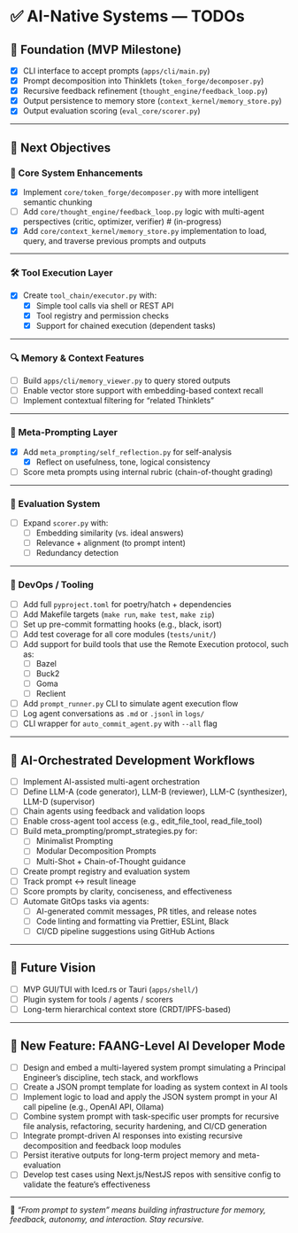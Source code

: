 # ✅ AI-Native Systems — TODOs

## 🧱 Foundation (MVP Milestone)

- [x] CLI interface to accept prompts (`apps/cli/main.py`)
- [x] Prompt decomposition into Thinklets (`token_forge/decomposer.py`)
- [x] Recursive feedback refinement (`thought_engine/feedback_loop.py`)
- [x] Output persistence to memory store (`context_kernel/memory_store.py`)
- [x] Output evaluation scoring (`eval_core/scorer.py`)

---

## 🧠 Next Objectives

### 🔨 Core System Enhancements

- [x] Implement `core/token_forge/decomposer.py` with more intelligent semantic chunking
- [ ] Add `core/thought_engine/feedback_loop.py` logic with multi-agent perspectives (critic, optimizer, verifier)  # (in-progress)
- [x] Add `core/context_kernel/memory_store.py` implementation to load, query, and traverse previous prompts and outputs

---

### 🛠 Tool Execution Layer

- [x] Create `tool_chain/executor.py` with:
  - [x] Simple tool calls via shell or REST API
  - [x] Tool registry and permission checks
  - [x] Support for chained execution (dependent tasks)

---

### 🔍 Memory & Context Features

- [ ] Build `apps/cli/memory_viewer.py` to query stored outputs
- [ ] Enable vector store support with embedding-based context recall
- [ ] Implement contextual filtering for “related Thinklets”

---

### 🔁 Meta-Prompting Layer

- [x] Add `meta_prompting/self_reflection.py` for self-analysis
  - [x] Reflect on usefulness, tone, logical consistency
- [ ] Score meta prompts using internal rubric (chain-of-thought grading)

---

### 🧪 Evaluation System

- [ ] Expand `scorer.py` with:
  - [ ] Embedding similarity (vs. ideal answers)
  - [ ] Relevance + alignment (to prompt intent)
  - [ ] Redundancy detection

---

### 🧰 DevOps / Tooling

- [ ] Add full `pyproject.toml` for poetry/hatch + dependencies
- [ ] Add Makefile targets (`make run`, `make test`, `make zip`)
- [ ] Set up pre-commit formatting hooks (e.g., black, isort)
- [ ] Add test coverage for all core modules (`tests/unit/`)
- [ ] Add support for build tools that use the Remote Execution protocol, such as:
  - [ ] Bazel
  - [ ] Buck2
  - [ ] Goma
  - [ ] Reclient
- [ ] Add `prompt_runner.py` CLI to simulate agent execution flow
- [ ] Log agent conversations as `.md` or `.jsonl` in `logs/`
- [ ] CLI wrapper for `auto_commit_agent.py` with `--all` flag

---

## 🤖 AI-Orchestrated Development Workflows

- [ ] Implement AI-assisted multi-agent orchestration
- [ ] Define LLM-A (code generator), LLM-B (reviewer), LLM-C (synthesizer), LLM-D (supervisor)
- [ ] Chain agents using feedback and validation loops
- [ ] Enable cross-agent tool access (e.g., edit_file_tool, read_file_tool)
- [ ] Build meta_prompting/prompt_strategies.py for:
  - [ ] Minimalist Prompting
  - [ ] Modular Decomposition Prompts
  - [ ] Multi-Shot + Chain-of-Thought guidance
- [ ] Create prompt registry and evaluation system
- [ ] Track prompt ↔️ result lineage
- [ ] Score prompts by clarity, conciseness, and effectiveness
- [ ] Automate GitOps tasks via agents:
  - [ ] AI-generated commit messages, PR titles, and release notes
  - [ ] Code linting and formatting via Prettier, ESLint, Black
  - [ ] CI/CD pipeline suggestions using GitHub Actions

---

## 🧬 Future Vision

- [ ] MVP GUI/TUI with Iced.rs or Tauri (`apps/shell/`)
- [ ] Plugin system for tools / agents / scorers
- [ ] Long-term hierarchical context store (CRDT/IPFS-based)

---

## 🚀 New Feature: FAANG-Level AI Developer Mode

- [ ] Design and embed a multi-layered system prompt simulating a Principal Engineer’s discipline, tech stack, and workflows
- [ ] Create a JSON prompt template for loading as system context in AI tools
- [ ] Implement logic to load and apply the JSON system prompt in your AI call pipeline (e.g., OpenAI API, Ollama)
- [ ] Combine system prompt with task-specific user prompts for recursive file analysis, refactoring, security hardening, and CI/CD generation
- [ ] Integrate prompt-driven AI responses into existing recursive decomposition and feedback loop modules
- [ ] Persist iterative outputs for long-term project memory and meta-evaluation
- [ ] Develop test cases using Next.js/NestJS repos with sensitive config to validate the feature’s effectiveness

---

🧠 _“From prompt to system” means building infrastructure for memory, feedback, autonomy, and interaction. Stay recursive._
